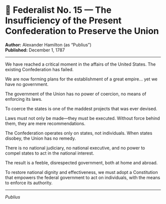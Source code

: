 # 📜 Federalist No. 15 — The Insufficiency of the Present Confederation to Preserve the Union

**Author:** Alexander Hamilton (as “Publius”)  
**Published:** December 1, 1787

---

We have reached a critical moment in the affairs of the United States. The existing Confederation has failed.

We are now forming plans for the establishment of a great empire... yet we have no government.

The government of the Union has no power of coercion, no means of enforcing its laws.

To coerce the states is one of the maddest projects that was ever devised.

Laws must not only be made—they must be executed. Without force behind them, they are mere recommendations.

The Confederation operates only on states, not individuals. When states disobey, the Union has no remedy.

There is no national judiciary, no national executive, and no power to compel states to act in the national interest.

The result is a feeble, disrespected government, both at home and abroad.

To restore national dignity and effectiveness, we must adopt a Constitution that empowers the federal government to act on individuals, with the means to enforce its authority.

---

*Publius*
